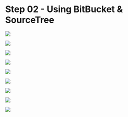 # Step 02 - Using BitBucket & SourceTree

![](images/heroku01.png)

![](images/heroku02.png)

![](images/heroku02a.png)

![](images/heroku03.png)

![](images/heroku04.png)

![](images/heroku05.png)

![](images/heroku06.png)

![](images/heroku07.png)

![](images/heroku08.png)